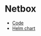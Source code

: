 # Netbox

* [Code](https://github.com/netbox-community/netbox)
* [Helm chart](https://github.com/bootc/netbox-chart)
